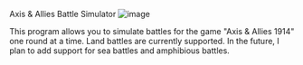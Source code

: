 Axis & Allies Battle Simulator
![image](https://github.com/user-attachments/assets/39610ff5-4250-4de4-9ad2-b046bed253df)

This program allows you to simulate battles for the game "Axis & Allies 1914" one round at a time. Land battles are currently supported. In the future, I plan to add support
for sea battles and amphibious battles.
